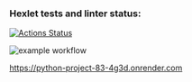 ### Hexlet tests and linter status:
[![Actions Status](https://github.com/Orloff-Star/python-project-83/actions/workflows/hexlet-check.yml/badge.svg)](https://github.com/Orloff-Star/python-project-83/actions)

![example workflow](https://github.com/Orloff-Star/python-project-83/actions/workflows/project-check.yml/badge.svg)



https://python-project-83-4g3d.onrender.com


